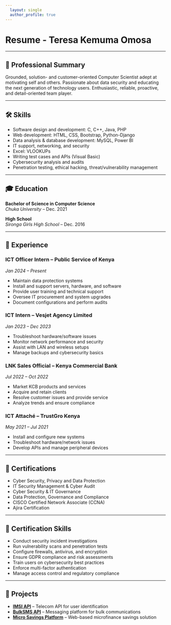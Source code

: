 ```yaml
---
  layout: single
  author_profile: true
---
```


# Resume - Teresa Kemuma Omosa


---

## 🧠 Professional Summary

Grounded, solution- and customer-oriented Computer Scientist adept at motivating self and others. Passionate about data security and educating the next generation of technology users. Enthusiastic, reliable, proactive, and detail-oriented team player.

---

## 🛠️ Skills

- Software design and development: C, C++, Java, PHP  
- Web development: HTML, CSS, Bootstrap, Python-Django  
- Data analysis & database development: MySQL, Power BI  
- IT support, networking, and security  
- Excel: VLOOKUPs  
- Writing test cases and APIs (Visual Basic)  
- Cybersecurity analysis and audits  
- Penetration testing, ethical hacking, threat/vulnerability management

---

## 🎓 Education

**Bachelor of Science in Computer Science**  
*Chuka University* – Dec. 2021  

**High School**  
*Sironga Girls High School* – Dec. 2016  

---

## 💼 Experience

### ICT Officer Intern – Public Service of Kenya  
*Jan 2024 – Present*  
- Maintain data protection systems  
- Install and support servers, hardware, and software  
- Provide user training and technical support  
- Oversee IT procurement and system upgrades  
- Document configurations and perform audits

### ICT Intern – Vesjet Agency Limited  
*Jan 2023 – Dec 2023*  
- Troubleshoot hardware/software issues  
- Monitor network performance and security  
- Assist with LAN and wireless setups  
- Manage backups and cybersecurity basics  

### LNK Sales Official – Kenya Commercial Bank  
*Jul 2022 – Oct 2022*  
- Market KCB products and services  
- Acquire and retain clients  
- Resolve customer issues and provide service  
- Analyze trends and ensure compliance

### ICT Attaché – TrustGro Kenya  
*May 2021 – Jul 2021*  
- Install and configure new systems  
- Troubleshoot hardware/network issues  
- Develop APIs and manage peripheral devices

---

## 📜 Certifications

- Cyber Security, Privacy and Data Protection  
- IT Security Management & Cyber Audit  
- Cyber Security & IT Governance  
- Data Protection, Governance and Compliance  
- CISCO Certified Network Associate (CCNA)  
- Ajira Certification  

---

## 🧪 Certification Skills

- Conduct security incident investigations  
- Run vulnerability scans and penetration tests  
- Configure firewalls, antivirus, and encryption  
- Ensure GDPR compliance and risk assessments  
- Train users on cybersecurity best practices  
- Enforce multi-factor authentication  
- Manage access control and regulatory compliance  

---

## 🧩 Projects

- **[IMSI API](https://github.com/trizkemmah/Imsi-Api)** – Telecom API for user identification  
- **[BulkSMS API](https://github.com/trizkemmah/BulkSms)** – Messaging platform for bulk communications  
- **[Micro Savings Platform](https://github.com/trizkemmah/MicroSavings)** – Web-based microfinance savings solution


